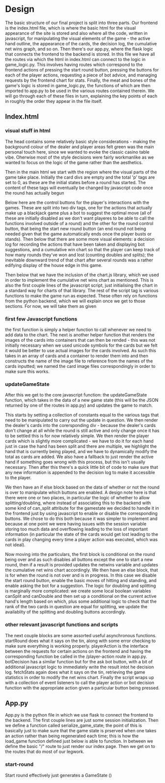 # Design
The basic structure of our final project is split into three parts. Our frontend is the index.html file, which is where the basic html for the visual appearance of the site is stored and also where all the code, written in javascript, for manipulating the visual elements of the game - the active hand outline, the appearance of the cards, the decision log, the cumulative net wins graph, and so on. Then there's our app.py, where the flask logic that connects the frontend to the backend is stored. In this file we have all the routes via which the html in index.html can connect to the logic in game_logic.py. This involves having routes which correspond to the frontend actions of pressing the start round button, pressing the buttons for each of the player actions, requesting a piece of bot advice, and managing requests by the frontend chart for stats. Finally, the meat and bones of the game's logic is stored in game_logic.py, the functions of which are then imported to app.py to be used in the various routes contained therein. We will go through each of these files in turn, explaining the key points of each in roughly the order they appear in the file itself.

## Index.html
### visual stuff in html
The head contains some relatively basic style considerations - making the background colour of the dealer and player areas felt green was the main personal touch here, since we wanted to evoke the classic casino table vibe. Oherwise most of the style decisions were fairly workmanlike as we wanted to focus on the logic of the game rather than the aesthetics.

Then in the main html we start with the region where the visual parts of the game take place. Initially the card divs are empty and the total 'p' tags are set to 0, as these are the initial states before a round has started. The content of these tags will eventually be changed by javascript code once the round has actually begun

Below here are the control buttons for the player's interactions with the games. These are split into two div tags, one for the actions that actually make up a blackjack game plus a bot to suggest the optimal move  (all of these are initially disabled as we don't want playeres to be able to call the functions involved outside of a round) and the other for the round control button, that being the start new round button (an end round not being needed given that the game automatically ends once the player busts or stands). Then below that there are some more visual elements: a decision log for recording the actions that have been taken and displaying bot suggestions, and a cumulative win chart so that the player can keep track of how many rounds they've won and lost (counting doubles and splits); the inevitable downward trend of that chart after several rounds was a rather edifying display of the house edge in this game.

Then below that we have the inclusion of the chart.js library, which we used in order to implement the cumulative net wins chart as mentioned. This is also the first couple lines of the javascript script, just initialising the chart in a standard way for charts of that library. The rest of the script tag is various functions to make the game run as expected. These often rely on functions from the python backend, which we will explain once we get to those sections. For now, we will take them as given

### first few Javascript functions 

the first function is simply a helper function to call whenever we need to add data to the chart. The next is another helper function that renders the images of the cards into containers that can then be rended - this was not initially necessary when we used unicode symbols for the cards but we felt it would be better to use actual images for the cards involved. As such this takes in an array of cards and a container to render them into and then constructs the name of the image file to reference from the names of the cards inputted; we named the card image files correspondingly in order to make sure this works.

### updateGameState
After this we get to the core javascript function: the updateGameState function, which takes in the data of a new game state (this will be the JSON returned by one of the routes in app.py) and updates the game to match. 

This starts by setting a collection of constants equal to the various tags that need to be manipulated to carry out the update in question. We then render the dealer's cards into the corersponding div - because the dealer's cards don't change at all while the round is still active and only change once it has to be settled this is for now relatively simple. We then render the player cards which is slightly more complicated - we have to do it for each hand just in case the hand has been split and there are multiple, we highlight the hand that is currently being played, and we have to dynamically modify the total as cards are added. We also have a fallback to just render the active hand if something goes wrong with this process, but this isn't usually necessary. Then after this there's a quick little bit of code to make sure that any new information is appended to the decision log to make it accessible to the player. 

We then have an if else block based on the data of whether or not the round is over to manipulate which buttons are enabled. A design note here is that there were one or two places, in particular the logic of whether to allow splitting/doubling, where instead of associating this to the backend with some kind of can_split attribute for the gamestate we decided to handle it in the frontend just by using javascript to enable or disable the corresponding buttons. We chose to do this both because it was simpler to implement and because at one point we were having issues with the session variable storing too much data and overflowing leading to the loss of important information (in particular the state of the cards would get lost leading to the cards in play changing every time a player action was executed, which was not ideal). 

Now moving into the particulars, the first block is conditional on the round being over and as such disables all buttons except the one to start a new round, then if a result is provided updates the netwins variable and updates the cumulative net wins chart accordingly. We then have an else block, that is for when the round is not over and is in progress. In this case we disable the start round button, enable the basic moves of hitting and standing, and enable asking the bot for a suggestion. The logic for doubling and splitting is marginally more complicated: we create some local boolean variables canSplit and canDouble and then set up a conditional on the current active hand's length based on which, plus some additional logic to check that the rank of the two cards in question are equal for splitting, we update the availablity of the splitting and doubling buttons accordingly.

### other relevant javascript functions and scripts
The next couple blocks are some assorted useful asynchronous functions. startRound does what it says on the tin, along with some error checking to make sure everything is working properly. playerAction is the interface between the requests for certain actions on the frontend and having the corresponding function be called in the /player-action route in app.py. botDecision has a similar function but for the ask bot button, with a bit of additional javascript logic to immediately write the result intot he decision log. fetchStats again does what it says on the tin, retrieving the game statistics in order to modify the net wins chart. Finally the script wraps up with a collection of event listeners to call the player action or bot decision function with the appropriate action given a particular button being pressed.

## App.py
App.py is the python file in which we use flask to connect the frontend to the backend. The first couple lines are just some session initialization. Then we define a function called serialize_game_state; the point of this is basically just to make sure that the game state is prserved when one takes an action rather than being regenerated each time; this is how the load_game function defined just below is able to function. In between we define the basic "/" route to just render our index page. Then we get on to the routes that do most of our legwork.

### start-round
Start round effectively just generates a GameState ()




